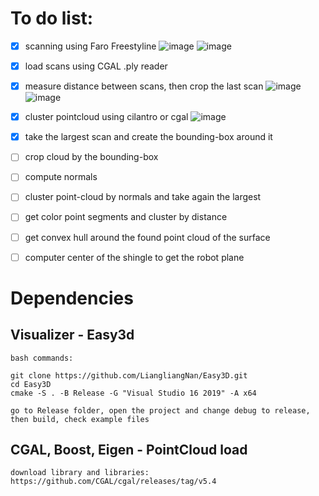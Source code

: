 

# To do list:

- [x] scanning using Faro Freestyline
![image](https://user-images.githubusercontent.com/18013985/166123129-1b49c8a7-bfa0-4def-8dd6-668b05690d81.png)
![image](https://user-images.githubusercontent.com/18013985/166123148-9071040b-667c-4b38-ba7e-70d32c51a4c1.png)

- [x] load scans using CGAL .ply reader
- [x] measure distance between scans, then crop the last scan
![image](https://user-images.githubusercontent.com/18013985/166123058-334763e7-9dab-4032-bcfc-f432a179c33b.png)
![image](https://user-images.githubusercontent.com/18013985/166123160-7ad23d20-4fbd-4da5-b8e1-0b7c52215015.png)

- [x] cluster pointcloud using cilantro or cgal
![image](https://user-images.githubusercontent.com/98747079/176932444-6b806dc0-3379-4c45-9f29-d8264f7efa3b.JPG)
- [x] take the largest scan and create the bounding-box around it
- [ ] crop cloud by the bounding-box
- [ ] compute normals
- [ ] cluster point-cloud by normals and take again the largest
- [ ] get color point segments and cluster by distance
- [ ] get convex hull around the found point cloud of the surface
- [ ] computer center of the shingle to get the robot plane



# Dependencies

## Visualizer - Easy3d

```
bash commands:

git clone https://github.com/LiangliangNan/Easy3D.git
cd Easy3D
cmake -S . -B Release -G "Visual Studio 16 2019" -A x64

go to Release folder, open the project and change debug to release, then build, check example files
```


## CGAL, Boost, Eigen - PointCloud load

```
download library and libraries: https://github.com/CGAL/cgal/releases/tag/v5.4
```
